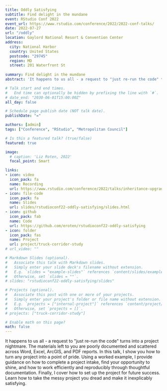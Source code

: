 ```yaml
---
title: Oddly Satisfying
subtitle: Find delight in the mundane
event: RStudio Conf 2022
event_url: https://www.rstudio.com/conference/2022/2022-conf-talks/
date: 2022-07-27
url: "/oddly"
location: Gaylord National Resort & Convention Center
address:
  city: National Harbor
  country: United States
  postcode: "29745"
  region: MD
  street: 201 Waterfront St
 
summary: Find delight in the mundane
abstract: 'It happens to us all - a request to "just re-run the code" turns into a project nightmare. The materials left to you are poorly documented and scattered across Word, Excel, ArcGIS, and PDF reports. In this talk, I show you how to turn any project into a point of pride. Using a worked example, I provide guidance on how to complete a project intake, find your opportunity to shine, and how to work efficiently and reproducibly through thoughtful documentation. Finally, I cover how to set up the project for future success. Learn how to take the messy project you dread and make it inexplicably satisfying.'

# Talk start and end times.
#   End time can optionally be hidden by prefixing the line with `#`.
# date_end: "2030-06-01T15:00:00Z"
all_day: false

# Schedule page publish date (NOT talk date).
publishDate: "="

authors: [admin]
tags: ["Conference", "RStudio", "Metropolitan Council"]

# Is this a featured talk? (true/false)
featured: true

image:
  # caption: 'Liz Roten, 2022'
  focal_point: Smart

links:
- icon: video
  icon_pack: fa
  name: Recording
  url: https://www.rstudio.com/conference/2022/talks/inheritance-upgrading-legacy-project-making/
- icon: file-code
  icon_pack: fa
  name: Slides
  url: slides/rstudioconf22-oddly-satisfying/slides.html
- icon: github
  icon_pack: fab
  name: Code
  url: https://github.com/eroten/rstudioconf22-oddly-satisfying
- icon: folder
  icon_pack: fas
  name: Project
  url: project/truck-corridor-study
# url_video: ""

# Markdown Slides (optional).
#   Associate this talk with Markdown slides.
#   Simply enter your slide deck's filename without extension.
#   E.g. `slides = "example-slides"` references `content/slides/example-slides.md`.
#   Otherwise, set `slides = ""`.
# slides: "rstudioconf22-oddly-satisfying/slides"

# Projects (optional).
#   Associate this post with one or more of your projects.
#   Simply enter your project's folder or file name without extension.
#   E.g. `projects = ["internal-project"]` references `content/project/deep-learning/index.md`.
#   Otherwise, set `projects = []`.
# projects: ["truck-corridor-study"]

# Enable math on this page?
math: false
---
```


It happens to us all - a request to "just re-run the code" turns into a project nightmare. The materials left to you are poorly documented and scattered across Word, Excel, ArcGIS, and PDF reports. In this talk, I show you how to turn any project into a point of pride. Using a worked example, I provide guidance on how to complete a project intake, find your opportunity to shine, and how to work efficiently and reproducibly through thoughtful documentation. Finally, I cover how to set up the project for future success. Learn how to take the messy project you dread and make it inexplicably satisfying.

